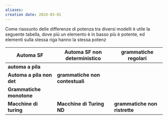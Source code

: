 ```yaml
---
aliases: 
creation date: 2024-03-01
---
```


Come riassunto delle differenze di potenza tra diversi modelli è utile la seguente tabella, dove più un elemento è in basso più è potente, ed elementi sulla stessa riga hanno la stessa potenz

| Automa SF                 | Automa SF non deterministico    | grammatiche regolari          |
| ------------------------- | ------------------------------- | ----------------------------- |
| **automa a pila**         |                                 |                               |
| **Automa a pila non det** | **grammatiche non contestuali** |                               |
| **Grammatiche monotone**  |                                 |                               |
| **Macchine di turing**    | **Macchine di Turing ND**       | **grammatiche non ristrette** |


